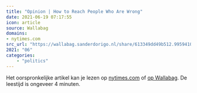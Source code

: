 ```yaml
---
title: "Opinion | How to Reach People Who Are Wrong"
date: 2021-06-19 07:17:55
icon: article
source: Wallabag
domains:
- nytimes.com
src_url: "https://wallabag.sanderdorigo.nl/share/613349dd49b512.99594101"
2021: "06"
categories:
    - "politics"
---
```

Het oorspronkelijke artikel kan je lezen op [nytimes.com](https://www.nytimes.com/2021/03/03/opinion/progressives-conservatives-think-again.html?action=click&amp;module=Opinion&amp;pgtype=Homepage) of [op Wallabag](https://wallabag.sanderdorigo.nl/share/613349dd49b512.99594101). De leestijd is ongeveer 4 minuten.